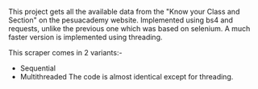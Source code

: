 This project gets all the available data from the "Know your Class and Section" on the pesuacademy website.
Implemented using bs4 and requests, unlike the previous one which was based on selenium.
A much faster version is implemented using threading.

This scraper comes in 2 variants:-
- Sequential
- Multithreaded
The code is almost identical except for threading.
